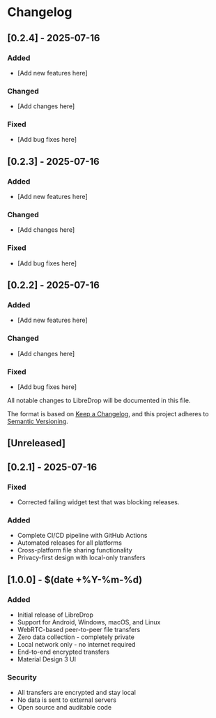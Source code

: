 # Changelog

## [0.2.4] - 2025-07-16

### Added
- [Add new features here]

### Changed
- [Add changes here]

### Fixed
- [Add bug fixes here]

## [0.2.3] - 2025-07-16

### Added
- [Add new features here]

### Changed
- [Add changes here]

### Fixed
- [Add bug fixes here]

## [0.2.2] - 2025-07-16

### Added
- [Add new features here]

### Changed
- [Add changes here]

### Fixed
- [Add bug fixes here]

All notable changes to LibreDrop will be documented in this file.

The format is based on [Keep a Changelog](https://keepachangelog.com/en/1.0.0/),
and this project adheres to [Semantic Versioning](https://semver.org/spec/v2.0.0.html).

## [Unreleased]

## [0.2.1] - 2025-07-16

### Fixed
- Corrected failing widget test that was blocking releases.


### Added
- Complete CI/CD pipeline with GitHub Actions
- Automated releases for all platforms
- Cross-platform file sharing functionality
- Privacy-first design with local-only transfers

## [1.0.0] - $(date +%Y-%m-%d)

### Added
- Initial release of LibreDrop
- Support for Android, Windows, macOS, and Linux
- WebRTC-based peer-to-peer file transfers
- Zero data collection - completely private
- Local network only - no internet required
- End-to-end encrypted transfers
- Material Design 3 UI

### Security
- All transfers are encrypted and stay local
- No data is sent to external servers
- Open source and auditable code

